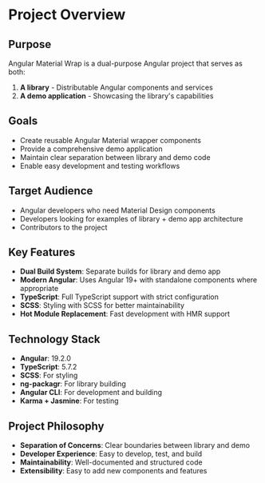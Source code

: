 # Project Overview

## Purpose

Angular Material Wrap is a dual-purpose Angular project that serves as both:

1. **A library** - Distributable Angular components and services
2. **A demo application** - Showcasing the library's capabilities

## Goals

- Create reusable Angular Material wrapper components
- Provide a comprehensive demo application
- Maintain clear separation between library and demo code
- Enable easy development and testing workflows

## Target Audience

- Angular developers who need Material Design components
- Developers looking for examples of library + demo app architecture
- Contributors to the project

## Key Features

- **Dual Build System**: Separate builds for library and demo app
- **Modern Angular**: Uses Angular 19+ with standalone components where appropriate
- **TypeScript**: Full TypeScript support with strict configuration
- **SCSS**: Styling with SCSS for better maintainability
- **Hot Module Replacement**: Fast development with HMR support

## Technology Stack

- **Angular**: 19.2.0
- **TypeScript**: 5.7.2
- **SCSS**: For styling
- **ng-packagr**: For library building
- **Angular CLI**: For development and building
- **Karma + Jasmine**: For testing

## Project Philosophy

- **Separation of Concerns**: Clear boundaries between library and demo
- **Developer Experience**: Easy to develop, test, and build
- **Maintainability**: Well-documented and structured code
- **Extensibility**: Easy to add new components and features
